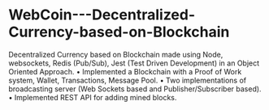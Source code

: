 # WebCoin---Decentralized-Currency-based-on-Blockchain
Decentralized Currency based on Blockchain made using Node, websockets, Redis (Pub/Sub), Jest (Test Driven Development) in an Object Oriented Approach. 
•	Implemented a Blockchain with a Proof of Work system, Wallet, Transactions, Message Pool.
•	Two implementations of broadcasting server (Web Sockets based and Publisher/Subscriber based).
•	Implemented REST API for adding mined blocks.

